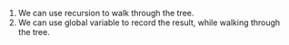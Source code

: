 1. We can use recursion to walk through the tree.
2. We can use global variable to record the result, while walking through the tree.